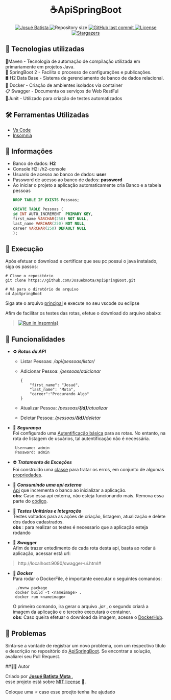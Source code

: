 <h1 align = "center">
<strong>☕️ApiSpringBoot </strong>
</h1>

<p align="center">
   <a href="https://www.linkedin.com/in/josu%C3%A9-batista-694bba135/">
      <img alt="Josué Batista" src="https://img.shields.io/badge/-JosuéBatista-ff8c00?style=flat&logo=Linkedin&logoColor=white" />
   </a>
  <img alt="Repository size" src="https://img.shields.io/github/repo-size/Josuebmota/ApiSpringBoot?color=ff8c00">
  <a href="https://github.com/Josuebmota/ApiSpringBoot/commits/master">
    <img alt="GitHub last commit" src="https://img.shields.io/github/last-commit/Josuebmota/ApiSpringBoot?color=ff8c00">
  </a> 
  <a href="https://github.com/Josuebmota/ApiSpringBoot/blob/master/LICENSE"><img alt="License" src="https://img.shields.io/badge/license-MIT-ff8c00">
  </a>
  <a href="https://github.com/Josuebmota/ApiSpringBoot/stargazers"><img alt="Stargazers" src="https://img.shields.io/github/stars/Josuebmota/ApiSpringBoot?color=ff8c00&logo=github">
  </a>
</p>

##  📌 Tecnologias utilizadas
🍂Maven - Tecnologia de automação de compilação utilizada em primariamente em projetos Java.<br>
🌿 SpringBoot 2 - Facilita o processo de configurações e publicações. <br>
🛢️ H2 Data Base - Sistema de gerenciamento de banco de dados relacional. <br>
🐳 Docker - Criação de ambientes isolados via container <br>
📋 Swagger - Documenta os serviços de Web RestFul <br>
🔎Junit - Utilizado para criação de testes automatizados<br>

## 🛠️ Ferramentas Utilizadas
- [Vs Code](https://code.visualstudio.com/docs/languages/java)
- [Insomnia](https://insomnia.rest/download/)

## 📕 Informações
- Banco de dados: **H2**
- Console H2: /h2-console
- Usuario de acesso ao banco de dados: **user**
- Password de acesso ao banco de dados: **password**
- Ao iniciar o projeto a aplicação automaticamente cria Banco e a tabela pessoas
    ```sql
    DROP TABLE IF EXISTS Pessoas;
    
    CREATE TABLE Pessoas (
    id INT AUTO_INCREMENT  PRIMARY KEY,
    first_name VARCHAR(250) NOT NULL,
    last_name VARCHAR(250) NOT NULL,
    career VARCHAR(250) DEFAULT NULL
    );
    ```

## 🚀 Execução

Após efetuar o download e certificar que seu pc possui o java instalado, siga os passos:

```
# Clone o repositório
git clone https://github.com/Josuebmota/ApiSpringBoot.git

# Vá para o diretório do arquivo
cd ApiSpringBoot
```
Siga ate o arquivo [principal](https://github.com/Josuebmota/ApiSpringBoot/blob/master/src/main/java/com/example/apispringboot/ApiSpringBootApplication.java) e execute no seu vscode ou eclipse

Afim de facilitar os testes das rotas, efetue o download do arquivo abaixo:

>[![Run in Insomnia}](https://insomnia.rest/images/run.svg)](https://insomnia.rest/run/?label=ApiSpringBoot&uri=https%3A%2F%2Fraw.githubusercontent.com%2FJosuebmota%2FApiSpringBoot%2Fmaster%2FInsomnia.json)

## 🍄 Funcionalidades

- ♻️ ***Rotas da API***
	 - Listar Pessoas: */api/pessoas/listar/*
	- Adicionar Pessoa: */pessoas/adicionar*

	      {
	          "first_name": "Josué", 
	          "last_name": "Mota",
	          "career":"Procurando Algo"
	      }

	- Atualizar Pessoa: */pessoas/**{id}**/atualizar*

	- Deletar Pessoa: */pessoas/**{id}**/deletar*

- 🔐 ***Segurança*** <br>
Foi configurado uma [Autentificação básica](https://github.com/Josuebmota/ApiSpringBoot/blob/master/src/main/java/com/desafio3/desafio03/config/SegurancaConfig.java) para as rotas. No entanto, na rota de listagem de usuários, tal autentificação não é necessária.

	   Username: admin
	   Password: admin

- ⛔ ***Tratamento de Exceções*** <br>
Foi construído uma [classe](https://github.com/Josuebmota/ApiSpringBoot/tree/master/src/main/java/com/desafio3/desafio03/exceptions) para tratar os erros, em conjunto de algumas [propriedades](https://github.com/Josuebmota/ApiSpringBoot/blob/master/src/main/resources/ValidationMessages.properties).

- 🥣 ***Consumindo uma api externa*** <br>
[Api](http://5e61af346f5c7900149bc5b3.mockapi.io/desafio03/employer) que  incrementa o banco ao inicializar a aplicação. <br>**obs**: Caso essa api externa, não esteja funcionando mais. Remova essa parte do [código](https://github.com/Josuebmota/ApiSpringBoot/blob/master/src/main/java/com/example/apispringboot/ApiSpringBootApplication.java).

- 🔎 ***Testes Unitários e Integração***<br>
Testes voltados para as ações de criação, listagem, atualização e delete dos dados cadastrados. <br>  **obs** : para realizar os testes é necessario que a aplicação esteja rodando

- 🍏 ***Swagger*** <br>
Afim de trazer entedimento de cada rota desta api, basta ao rodar à aplicação, acessar está url: <br>
> http://localhost:9090/swagger-ui.html#

-  🐋 ***Docker*** <br>
Para rodar o DockerFile, é importante executar o seguintes comandos:

	    ./mvnw package
	    docker build -t <nameimage> .
	    docker run <nameimage>
      O primeiro comando, ira gerar o arquivo *.jar* , o segundo criará a imagem da aplicação e o terceiro executará o container.<br> **obs**: Caso queira efetuar o download da imagem, acesse o [DockerHub](https://hub.docker.com/r/danmorthus/apispringboot).

## 🐛 Problemas

Sinta-se a vontade de registrar um novo problema, com um respectivo título e descrição no repositório do [ApiSpringBoot](https://github.com/Josuebmota/ApiSpringBoot/issues). Se encontrar a solução, avaliarei seu Pull Request.

##👨‍💻 [](<[https://github.com/Josuebmota/ApiSpringBoot](https://github.com/Josuebmota/ApiSpringBoot)#autor>)Autor

Criado por [**Josué Batista Mota** ](https://github.com/Josuebmota), <br>esse projeto está sobre [MIT license](./LICENSE) 📃.

Coloque uma ⭐️ caso esse proejto tenha lhe ajudado
